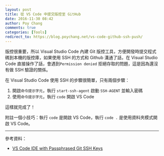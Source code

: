 ```yaml
---
layout: post
title: 從 VS Code 中提交版控至 GitHub
date: 2016-11-30 08:42
author: Poy Chang
comments: true
categories: [Tools]
redirect_to: https://blog.poychang.net/vs-code-github-ssh-push/
---
```

版控很重要，所以 Visual Studio Code 內建 Git 版控工具，方便開發時提交程式碼到本機的版控庫，如果使用 SSH 的方式和 Github 溝通了話，在 Visual Studio Code 直接操作了話，會遇到`Permission denied` 拒絕存取的問題，這是因為還沒有做 SSH 驗證的關係。

在 Visual Studio Code 使用 SSH 的步驟很簡單，只有兩個步驟：

1. 開啟`命令提示字元`，執行 `start-ssh-agent` 啟動 `SSH-AGENT` 並輸入密碼
2. 使用`命令提示字元`，執行 `code` 開啟 VS Code

這樣就完成了！

附註一個小技巧：執行 `code` 是開啟 VS Code，執行 `code .` 是使用資料夾模式開啟 VS Code。

----------

參考資料：

* [VS Code IDE with Passphrased Git SSH Keys](ㄒhttp://blog.alner.net/archive/2015/08/24/vs_code_with_git_ssh_keys_that_use_passphrases.asp)